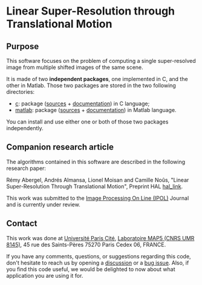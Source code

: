 # Linear Super-Resolution through Translational Motion

## Purpose

This software focuses on the problem of computing a single
super-resolved image from multiple shifted images of the same scene.

It is made of two **independent packages**, one implemented in C, and
the other in Matlab. Those two packages are stored in the two
following directories:

+ [c](c): package ([sources](c/src) + [documentation](c/README.md)) in C language;
+ [matlab](matlab): package ([sources](matlab/src) + [documentation](matlab/README.md)) in Matlab language.

You can install and use either one or both of those two packages
independently.

## Companion research article

The algorithms contained in this software are described in the
following research paper:

Rémy Abergel, Andrés Almansa, Lionel Moisan and Camille Noûs, "Linear
Super-Resolution Through Translational Motion", Preprint HAL
[hal_link](https://hal.sciences/xxxxxxx).

This work was submitted to the [Image Processing On Line (IPOL)](https://www.ipol.im/) Journal and is currently under review.

## Contact

This work was done at [Université Paris Cité](https://u-paris.fr/),
[Laboratoire MAP5 (CNRS UMR
8145)](https://map5.mi.parisdescartes.fr/), 45 rue des Saints-Pères
75270 Paris Cedex 06, FRANCE.

If you have any comments, questions, or suggestions regarding this
code, don't hesitate to reach us by opening a
[discussion](https://github.com/remy-abergel/linear-superres/discussions)
or a [bug
issue](https://github.com/remy-abergel/linear-superres/issues). Also,
if you find this code useful, we would be delighted to now about what
application you are using it for.
